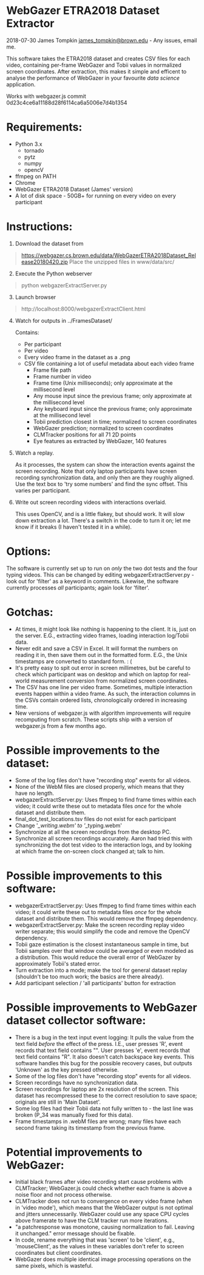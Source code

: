 WebGazer ETRA2018 Dataset Extractor
===================================
2018-07-30
James Tompkin
james_tompkin@brown.edu - Any issues, email me.


This software takes the ETRA2018 dataset and creates CSV files for each video, containing per-frame WebGazer and Tobii values in normalized screen coordinates.
After extraction, this makes it simple and efficent to analyse the performance of WebGazer in your favourite _data science_ application.

Works with webgazer.js commit 0d23c4ce6a11188d28f6114ca6a5006e7d4b1354

Requirements:
=============
- Python 3.x
    - tornado
    - pytz
    - numpy
    - opencV
- ffmpeg on PATH
- Chrome
- WebGazer ETRA2018 Dataset (James' version)
- A lot of disk space - 50GB+ for running on every video on every participant


Instructions:
=============
1. Download the dataset from 
>https://webgazer.cs.brown.edu/data/WebGazerETRA2018Dataset_Release20180420.zip
    Place the unzipped files in www/data/src/
2. Execute the Python webserver
> python webgazerExtractServer.py

3. Launch browser
> http://localhost:8000/webgazerExtractClient.html

4. Watch for outputs in ../FramesDataset/

   Contains:
    - Per participant
    - Per video
    - Every video frame in the dataset as a .png
    - CSV file containing a lot of useful metadata about each video frame
        - Frame file path
        - Frame number in video
        - Frame time (Unix milliseconds); only approximate at the millisecond level
        - Any mouse input since the previous frame; only approximate at the millisecond level
        - Any keyboard input since the previous frame; only approximate at the millisecond level
        - Tobii prediction closest in time; normalized to screen coordinates
        - WebGazer prediction; normalized to screen coordinates
        - CLMTracker positions for all 71 2D points
        - Eye features as extracted by WebGazer, 140 features

5. Watch a replay.

    As it processes, the system can show the interaction events against the screen recording. Note that only laptop participants have screen recording synchronization data, and only then are they roughly aligned. Use the text box to 'try some numbers' and find the sync offset. This varies per participant.

6. Write out screen recording videos with interactions overlaid.

    This uses OpenCV, and is a little flakey, but should work. It will slow down extraction a lot. There's a switch in the code to turn it on; let me know if it breaks (I haven't tested it in a while).


Options:
========
The software is currently set up to run on _only_ the two dot tests and the four typing videos. This can be changed by editing webgazerExtractServer.py - look out for 'filter' as a keyword in comments. Likewise, the software currently processes _all_ participants; again look for 'filter'.


Gotchas:
========
- At times, it might look like nothing is happening to the client. It is, just on the server. E.G., extracting video frames, loading interaction log/Tobii data.
- Never edit and save a CSV in Excel. It will format the numbers on reading it in, then save them out in the formatted form. E.G., the Unix timestamps are converted to standard form. : (
- It's pretty easy to spit out error in screen millimetres, but be careful to check which participant was on desktop and which on laptop for real-world measurement conversion from normalized screen coordinates.
- The CSV has one line per video frame. Sometimes, multiple interaction events happen within a video frame. As such, the interaction columns in the CSVs contain ordered lists, chronologically ordered in increasing time.
- New versions of webgazer.js with algorithm improvements will require recomputing from scratch. These scripts ship with a version of webgazer.js from a few months ago.


Possible improvements to the dataset:
=====================================
- Some of the log files don't have "recording stop" events for all videos.
- None of the WebM files are closed properly, which means that they have no length.
- webgazerExtractServer.py: Uses ffmpeg to find frame times within each video; it could write these out to metadata files _once_ for the whole dataset and distribute them.
- final_dot_test_locations.tsv files do not exist for each participant
- Change '*_writing.webm' to '*_typing.webm'
- Synchronize at all the screen recordings from the desktop PC.
- Synchronize all screen recordings accurately. Aaron had tried this with synchronizing the dot test video to the interaction logs, and by looking at which frame the on-screen clock changed at; talk to him.



Possible improvements to this software:
=======================================
- webgazerExtractServer.py: Uses ffmpeg to find frame times within each video; it could write these out to metadata files _once_ for the whole dataset and distribute them. This would remove the ffmpeg dependency.
- webgazerExtractServer.py: Make the screen recording replay video writer separate; this would simplify the code and remove the OpenCV dependency.
- Tobii gaze estimation is the closest instantaneous sample in time, but Tobii samples over that window could be averaged or even modeled as a distribution. This would reduce the overall error of WebGazer by approximately Tobii's stated error.
- Turn extraction into a mode; make the tool for general dataset replay (shouldn't be too much work; the basics are there already).
- Add participant selection / 'all participants' button for extraction


Possible improvements to WebGazer dataset collector software:
=============================================================
- There is a bug in the text input event logging: It pulls the value from the text field _before_ the effect of the press. I.E., user presses 'R', event records that text field contains "". User presses 'e', event records that text field contains "R". It also doesn't catch backspace key events. This software handles this bug for the possible recovery cases, but outputs 'Unknown' as the key pressed otherwise.
- Some of the log files don't have "recording stop" events for all videos.
- Screen recordings have no synchronization data.
- Screen recordings for laptop are 2x resolution of the screen. This dataset has recompressed these to the correct resolution to save space; originals are still in 'Main Dataset'.
- Some log files had their Tobii data not fully written to - the last line was broken (P_34 was manually fixed for this data).
- Frame timestamps in .webM files are wrong; many files have each second frame taking its timestamp from the previous frame.


Potential improvements to WebGazer:
===================================
- Initial black frames after video recording start cause problems with CLMTracker; WebGazer.js could check whether each frame is above a noise floor and not process otherwise.
- CLMTracker does not run to convergence on every video frame (when in 'video mode'), which means that the WebGazer output is not optimal and jitters unnecessarily. WebGazer could use any space CPU cycles above framerate to have the CLM tracker run more iterations.
- "a patchresponse was monotone, causing normalization to fail. Leaving it unchanged." error message should be fixable.
- In code, rename everything that was 'screen' to be 'client', e.g., 'mouseClient', as the values in these variables don't refer to screen coordinates but client coordinates.
- WebGazer does multiple identical image processing operations on the same pixels, which is wasteful.